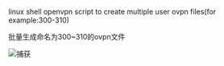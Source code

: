 linux shell openvpn script to create multiple user ovpn files(for example:300-310)

批量生成命名为300~310的ovpn文件



![捕获](https://github.com/ZhangJingChi/openvpnClientMultiUsers/assets/40766092/c9a74ede-5fb2-4d0a-8794-6d50d89a0022)
